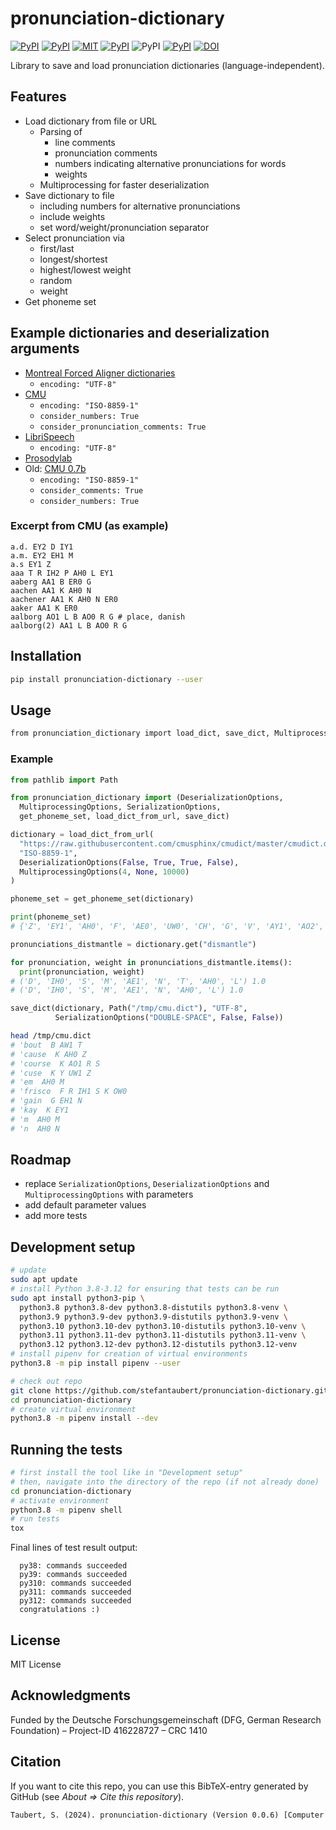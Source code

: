 # pronunciation-dictionary

[![PyPI](https://img.shields.io/pypi/v/pronunciation-dictionary.svg)](https://pypi.python.org/pypi/pronunciation-dictionary)
[![PyPI](https://img.shields.io/pypi/pyversions/pronunciation-dictionary.svg)](https://pypi.python.org/pypi/pronunciation-dictionary)
[![MIT](https://img.shields.io/github/license/stefantaubert/pronunciation-dictionary.svg)](LICENSE)
[![PyPI](https://img.shields.io/pypi/wheel/pronunciation-dictionary.svg)](https://pypi.python.org/pypi/pronunciation-dictionary/#files)
![PyPI](https://img.shields.io/pypi/implementation/pronunciation-dictionary.svg)
[![PyPI](https://img.shields.io/github/commits-since/stefantaubert/pronunciation-dictionary/latest/master.svg)](https://github.com/stefantaubert/pronunciation-dictionary/compare/v0.0.6...master)
[![DOI](https://zenodo.org/badge/DOI/10.5281/zenodo.10552058.svg)](https://doi.org/10.5281/zenodo.10552058)

Library to save and load pronunciation dictionaries (language-independent).

## Features

- Load dictionary from file or URL
  - Parsing of
    - line comments
    - pronunciation comments
    - numbers indicating alternative pronunciations for words
    - weights
  - Multiprocessing for faster deserialization
- Save dictionary to file
  - including numbers for alternative pronunciations
  - include weights
  - set word/weight/pronunciation separator
- Select pronunciation via
  - first/last
  - longest/shortest
  - highest/lowest weight
  - random
  - weight
- Get phoneme set

## Example dictionaries and deserialization arguments

- [Montreal Forced Aligner dictionaries](https://github.com/MontrealCorpusTools/mfa-models/tree/main/dictionary)
  - `encoding: "UTF-8"`
- [CMU](https://raw.githubusercontent.com/cmusphinx/cmudict/master/cmudict.dict)
  - `encoding: "ISO-8859-1"`
  - `consider_numbers: True`
  - `consider_pronunciation_comments: True`
- [LibriSpeech](https://www.openslr.org/resources/11/librispeech-lexicon.txt)
  - `encoding: "UTF-8"`
- [Prosodylab](https://raw.githubusercontent.com/prosodylab/Prosodylab-Aligner/master/eng.dict)
- Old: [CMU 0.7b](http://svn.code.sf.net/p/cmusphinx/code/trunk/cmudict/cmudict-0.7b)
  - `encoding: "ISO-8859-1"`
  - `consider_comments: True`
  - `consider_numbers: True`

### Excerpt from CMU (as example)

```dict
a.d. EY2 D IY1
a.m. EY2 EH1 M
a.s EY1 Z
aaa T R IH2 P AH0 L EY1
aaberg AA1 B ER0 G
aachen AA1 K AH0 N
aachener AA1 K AH0 N ER0
aaker AA1 K ER0
aalborg AO1 L B AO0 R G # place, danish
aalborg(2) AA1 L B AO0 R G
```

## Installation

```sh
pip install pronunciation-dictionary --user
```

## Usage

```sh
from pronunciation_dictionary import load_dict, save_dict, MultiprocessingOptions, DeserializationOptions, SerializationOptions
```

### Example

```py
from pathlib import Path

from pronunciation_dictionary import (DeserializationOptions, 
  MultiprocessingOptions, SerializationOptions, 
  get_phoneme_set, load_dict_from_url, save_dict)

dictionary = load_dict_from_url(
  "https://raw.githubusercontent.com/cmusphinx/cmudict/master/cmudict.dict",
  "ISO-8859-1",
  DeserializationOptions(False, True, True, False),
  MultiprocessingOptions(4, None, 10000)
)

phoneme_set = get_phoneme_set(dictionary)

print(phoneme_set)
# {'Z', 'EY1', 'AH0', 'F', 'AE0', 'UW0', 'CH', 'G', 'V', 'AY1', 'AO2', 'ZH', 'AA1', 'IY1', 'AW0', 'T', 'TH', 'AY2', 'DH', 'S', 'W', 'ER1', 'AA2', 'AE2', 'AE1', 'AW1', 'UW1', 'AH1', 'Y', 'EY2', 'AO0', 'OW2', 'OY2', 'IY2', 'JH', 'N', 'NG', 'P', 'IH2', 'M', 'OW0', 'L', 'UH1', 'IY0', 'EY0', 'HH', 'IH0', 'SH', 'AH2', 'AW2', 'EH2', 'OW1', 'D', 'R', 'IH1', 'AO1', 'B', 'UH2', 'UH0', 'ER0', 'UW2', 'ER2', 'EH0', 'AY0', 'AA0', 'EH1', 'OY1', 'OY0', 'K'}

pronunciations_distmantle = dictionary.get("dismantle")

for pronunciation, weight in pronunciations_distmantle.items():
  print(pronunciation, weight)
# ('D', 'IH0', 'S', 'M', 'AE1', 'N', 'T', 'AH0', 'L') 1.0
# ('D', 'IH0', 'S', 'M', 'AE1', 'N', 'AH0', 'L') 1.0

save_dict(dictionary, Path("/tmp/cmu.dict"), "UTF-8",
          SerializationOptions("DOUBLE-SPACE", False, False))
```

```sh
head /tmp/cmu.dict
# 'bout  B AW1 T
# 'cause  K AH0 Z
# 'course  K AO1 R S
# 'cuse  K Y UW1 Z
# 'em  AH0 M
# 'frisco  F R IH1 S K OW0
# 'gain  G EH1 N
# 'kay  K EY1
# 'm  AH0 M
# 'n  AH0 N
```

## Roadmap

- replace `SerializationOptions`, `DeserializationOptions` and `MultiprocessingOptions` with parameters
- add default parameter values
- add more tests

## Development setup

```sh
# update
sudo apt update
# install Python 3.8-3.12 for ensuring that tests can be run
sudo apt install python3-pip \
  python3.8 python3.8-dev python3.8-distutils python3.8-venv \
  python3.9 python3.9-dev python3.9-distutils python3.9-venv \
  python3.10 python3.10-dev python3.10-distutils python3.10-venv \
  python3.11 python3.11-dev python3.11-distutils python3.11-venv \
  python3.12 python3.12-dev python3.12-distutils python3.12-venv
# install pipenv for creation of virtual environments
python3.8 -m pip install pipenv --user

# check out repo
git clone https://github.com/stefantaubert/pronunciation-dictionary.git
cd pronunciation-dictionary
# create virtual environment
python3.8 -m pipenv install --dev
```

## Running the tests

```sh
# first install the tool like in "Development setup"
# then, navigate into the directory of the repo (if not already done)
cd pronunciation-dictionary
# activate environment
python3.8 -m pipenv shell
# run tests
tox
```

Final lines of test result output:

```log
  py38: commands succeeded
  py39: commands succeeded
  py310: commands succeeded
  py311: commands succeeded
  py312: commands succeeded
  congratulations :)
```

## License

MIT License

## Acknowledgments

Funded by the Deutsche Forschungsgemeinschaft (DFG, German Research Foundation) – Project-ID 416228727 – CRC 1410

## Citation

If you want to cite this repo, you can use this BibTeX-entry generated by GitHub (see *About => Cite this repository*).

```txt
Taubert, S. (2024). pronunciation-dictionary (Version 0.0.6) [Computer software]. https://doi.org/10.5281/zenodo.10552058
```
